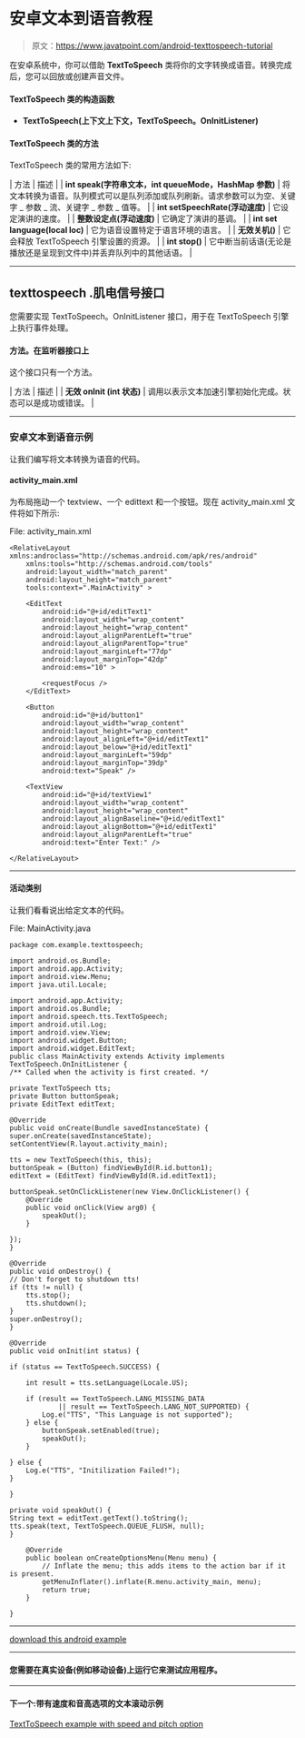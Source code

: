 # 安卓文本到语音教程

> 原文：<https://www.javatpoint.com/android-texttospeech-tutorial>

在安卓系统中，你可以借助 **TextToSpeech** 类将你的文字转换成语音。转换完成后，您可以回放或创建声音文件。

#### TextToSpeech 类的构造函数

*   **TextToSpeech(上下文上下文，TextToSpeech。OnInitListener)**

#### TextToSpeech 类的方法

TextToSpeech 类的常用方法如下:

| 方法 | 描述 |
| **int speak(字符串文本，int queueMode，HashMap <string string="">参数)</string>** | 将文本转换为语音。队列模式可以是队列添加或队列刷新。请求参数可以为空、关键字 _ 参数 _ 流、关键字 _ 参数 _ 值等。 |
| **int setSpeechRate(浮动速度)** | 它设定演讲的速度。 |
| **整数设定点(浮动速度)** | 它确定了演讲的基调。 |
| **int set language(local loc)** | 它为语音设置特定于语言环境的语言。 |
| **无效关机()** | 它会释放 TextToSpeech 引擎设置的资源。 |
| **int stop()** | 它中断当前话语(无论是播放还是呈现到文件中)并丢弃队列中的其他话语。 |

* * *

## texttospeech .肌电信号接口

您需要实现 TextToSpeech。OnInitListener 接口，用于在 TextToSpeech 引擎上执行事件处理。

#### 方法。在监听器接口上

这个接口只有一个方法。

| 方法 | 描述 |
| **无效 onInit (int 状态)** | 调用以表示文本加速引擎初始化完成。状态可以是成功或错误。 |

* * *

### 安卓文本到语音示例

让我们编写将文本转换为语音的代码。

#### activity_main.xml

为布局拖动一个 textview、一个 edittext 和一个按钮。现在 activity_main.xml 文件将如下所示:

File: activity_main.xml

```
<RelativeLayout xmlns:androclass="http://schemas.android.com/apk/res/android"
    xmlns:tools="http://schemas.android.com/tools"
    android:layout_width="match_parent"
    android:layout_height="match_parent"
    tools:context=".MainActivity" >

    <EditText
        android:id="@+id/editText1"
        android:layout_width="wrap_content"
        android:layout_height="wrap_content"
        android:layout_alignParentLeft="true"
        android:layout_alignParentTop="true"
        android:layout_marginLeft="77dp"
        android:layout_marginTop="42dp"
        android:ems="10" >

        <requestFocus />
    </EditText>

    <Button
        android:id="@+id/button1"
        android:layout_width="wrap_content"
        android:layout_height="wrap_content"
        android:layout_alignLeft="@+id/editText1"
        android:layout_below="@+id/editText1"
        android:layout_marginLeft="59dp"
        android:layout_marginTop="39dp"
        android:text="Speak" />

    <TextView
        android:id="@+id/textView1"
        android:layout_width="wrap_content"
        android:layout_height="wrap_content"
        android:layout_alignBaseline="@+id/editText1"
        android:layout_alignBottom="@+id/editText1"
        android:layout_alignParentLeft="true"
        android:text="Enter Text:" />

</RelativeLayout>

```

* * *

#### 活动类别

让我们看看说出给定文本的代码。

File: MainActivity.java

```
package com.example.texttospeech;

import android.os.Bundle;
import android.app.Activity;
import android.view.Menu;
import java.util.Locale;

import android.app.Activity;
import android.os.Bundle;
import android.speech.tts.TextToSpeech;
import android.util.Log;
import android.view.View;
import android.widget.Button;
import android.widget.EditText;
public class MainActivity extends Activity implements
TextToSpeech.OnInitListener {
/** Called when the activity is first created. */

private TextToSpeech tts;
private Button buttonSpeak;
private EditText editText;

@Override
public void onCreate(Bundle savedInstanceState) {
super.onCreate(savedInstanceState);
setContentView(R.layout.activity_main);

tts = new TextToSpeech(this, this);
buttonSpeak = (Button) findViewById(R.id.button1);
editText = (EditText) findViewById(R.id.editText1);

buttonSpeak.setOnClickListener(new View.OnClickListener() {
    @Override
    public void onClick(View arg0) {
        speakOut();
    }

});
}

@Override
public void onDestroy() {
// Don't forget to shutdown tts!
if (tts != null) {
    tts.stop();
    tts.shutdown();
}
super.onDestroy();
}

@Override
public void onInit(int status) {

if (status == TextToSpeech.SUCCESS) {

    int result = tts.setLanguage(Locale.US);

    if (result == TextToSpeech.LANG_MISSING_DATA
            || result == TextToSpeech.LANG_NOT_SUPPORTED) {
        Log.e("TTS", "This Language is not supported");
    } else {
    	buttonSpeak.setEnabled(true);
        speakOut();
    }

} else {
    Log.e("TTS", "Initilization Failed!");
}

}

private void speakOut() {
String text = editText.getText().toString();
tts.speak(text, TextToSpeech.QUEUE_FLUSH, null);
}

	@Override
	public boolean onCreateOptionsMenu(Menu menu) {
		// Inflate the menu; this adds items to the action bar if it is present.
		getMenuInflater().inflate(R.menu.activity_main, menu);
		return true;
	}

}

```

* * *

[download this android example](https://static.javatpoint.com/src/android/texttospeech.zip)

* * *

#### 您需要在真实设备(例如移动设备)上运行它来测试应用程序。

* * *

#### 下一个:带有速度和音高选项的文本滚动示例

[TextToSpeech example with speed and pitch option](android-texttospeech-example)
